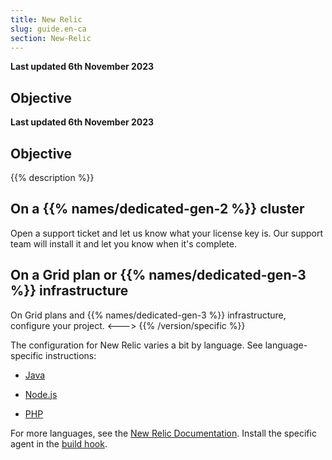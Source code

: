 ```yaml
---
title: New Relic
slug: guide.en-ca
section: New-Relic
---
```


**Last updated 6th November 2023**



## Objective  

**Last updated 6th November 2023**



## Objective  

{{% description %}}


## On a {{% names/dedicated-gen-2 %}} cluster

Open a support ticket and let us know what your license key is.
Our support team will install it and let you know when it's complete.

## On a Grid plan or {{% names/dedicated-gen-3 %}} infrastructure

On Grid plans and {{% names/dedicated-gen-3 %}} infrastructure, configure your project.
<--->
{{% /version/specific %}}

The configuration for New Relic varies a bit by language.
See language-specific instructions:

- [Java](./java.md)


- [Node.js](./nodejs.md)


- [PHP](./php.md)



For more languages, see the [New Relic Documentation](https://docs.newrelic.com/docs/agents/).
Install the specific agent in the [build hook](../../../create-apps/hooks/_index.md).
